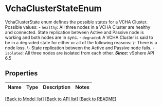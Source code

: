 # VchaClusterStateEnum

VchaClusterState enum defines the possible states for a VCHA Cluster.  Possible values: - `healthy`: All three nodes in a VCHA Cluster are healthy and connected.      State   replication between Active and Passive node is working and both   nodes are in sync. - `degraded`: A VCHA Cluster is said to be in a degraded state for   either or all of the following reasons:   \\- There is a node loss.      \\- State replication between the Active and Passive node fails. - `isolated`: All three nodes are isolated from each other.    ***Since:*** vSphere API 6.5 

## Properties
Name | Type | Description | Notes
------------ | ------------- | ------------- | -------------

[[Back to Model list]](../README.md#documentation-for-models) [[Back to API list]](../README.md#documentation-for-api-endpoints) [[Back to README]](../README.md)


